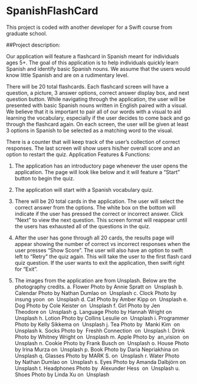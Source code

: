 # SpanishFlashCard

This project is coded with another developer for a Swift course from graduate school. 

##Project description:

Our application will feature a flashcard in Spanish meant for individuals ages 5+. The
goal of this application is to help individuals quickly learn Spanish and identify basic
Spanish nouns. We assume that the users would know little Spanish and are on a
rudimentary level.

There will be 20 total flashcards. Each flashcard screen will have a question, a
picture, 3 answer options, correct answer display box, and next question button.
While navigating through the application, the user will be presented with basic
Spanish nouns written in English paired with a visual. We believe that it is important
to pair all of our words with a visual to aid learning the vocabulary, especially if the
user decides to come back and go through the flashcard again. On each screen, the
user will be given at least 3 options in Spanish to be selected as a matching word to
the visual.

There is a counter that will keep track of the user’s collection of correct responses.
The last screen will show users his/her overall score and an option to restart the quiz.
Application Features &amp; Functions:

1) The application has an introductory page whenever the user opens the application.
The page will look like below and it will feature a “Start” button to begin the quiz.

2) The application will start with a Spanish vocabulary quiz. 

3) There will be 20 total cards in the application. The user will select the correct
answer from the options. The white box on the bottom will indicate if the user has
pressed the correct or incorrect answer.
Click “Next” to view the next question. This screen format will reappear until the
users has exhausted all of the questions in the quiz.

4) After the user has gone through all 20 cards, the results page will appear showing
the number of correct vs incorrect responses when the user presses “Show Score”.
The user will also have an option to swift left to “Retry” the quiz again. This will
take the user to the first flash card quiz question. If the user wants to exit the
application, then swift right for “Exit”.

5) The images from the application are from Unsplash. Below are the photography
credits.
a. Flower Photo by Annie Spratt on  Unsplash
b. Calendar Photo by Nathan Dumlao on  Unsplash
c. Clock Photo by  insung yoon  on  Unsplash
d. Cat Photo by Amber Kipp on  Unsplash
e. Dog Photo by Cole Keister on  Unsplash
f. Girl Photo by Jen Theodore on  Unsplash
g. Language Photo by Hannah Wright on  Unsplash
h. Lotion Photo by Collins Lesulie on  Unsplash
i. Programmer Photo by Kelly Sikkema on  Unsplash
j. Tea Photo by  Manki Kim  on  Unsplash
k. Socks Photo by  Freshh Connection  on  Unsplash
l. Drink Photo by Whitney Wright on  Unsplash
m. Apple Photo by  an_vision  on  Unsplash
n. Cookie Photo by Frank Busch on  Unsplash
o. House Photo by Irina Murza on  Unsplash
p. Book Photo by Daria Nepriakhina on  Unsplash
q. Glasses Photo by MARK S. on  Unsplash
r. Water Photo by Nathan Dumlao on  Unsplash
s. Eyes Photo by Amanda Dalbjörn on  Unsplash
t. Headphones Photo by  Alexunder Hess  on  Unsplash
u. Shoes Photo by Linda Xu on  Unsplash

